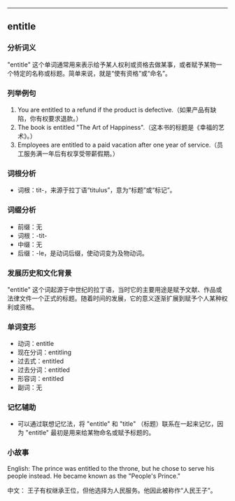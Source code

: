 
---------------
## entitle
### 分析词义
"entitle" 这个单词通常用来表示给予某人权利或资格去做某事，或者赋予某物一个特定的名称或标题。简单来说，就是“使有资格”或“命名”。

### 列举例句
1. You are entitled to a refund if the product is defective.（如果产品有缺陷，你有权要求退款。）
2. The book is entitled "The Art of Happiness".（这本书的标题是《幸福的艺术》。）
3. Employees are entitled to a paid vacation after one year of service.（员工服务满一年后有权享受带薪假期。）

### 词根分析
- 词根：tit-，来源于拉丁语“titulus”，意为“标题”或“标记”。

### 词缀分析
- 前缀：无
- 词根：-tit-
- 中缀：无
- 后缀：-le，是动词后缀，使动词变为及物动词。

### 发展历史和文化背景
"entitle" 这个词起源于中世纪的拉丁语，当时它的主要用途是赋予文献、作品或法律文件一个正式的标题。随着时间的发展，它的意义逐渐扩展到赋予个人某种权利或资格。

### 单词变形
- 动词：entitle
- 现在分词：entitling
- 过去式：entitled
- 过去分词：entitled
- 形容词：entitled
- 副词：无

### 记忆辅助
- 可以通过联想记忆法，将 "entitle" 和 "title" （标题）联系在一起来记忆，因为 "entitle" 最初是用来给某物命名或赋予标题的。

### 小故事
English: 
The prince was entitled to the throne, but he chose to serve his people instead. He became known as the "People's Prince."

中文：
王子有权继承王位，但他选择为人民服务。他因此被称作“人民王子”。

